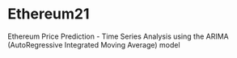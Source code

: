 # Ethereum21
Ethereum Price Prediction - Time Series Analysis using the ARIMA (AutoRegressive Integrated Moving Average) model
